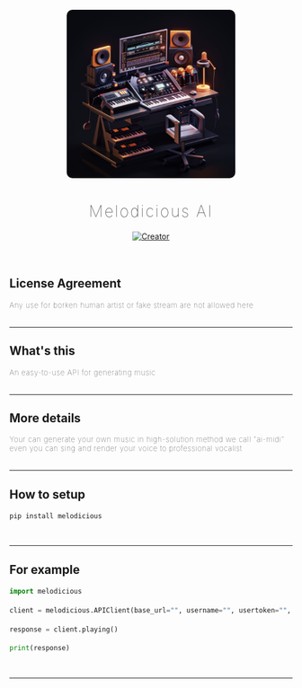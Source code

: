 <head>
<style>
.normal-font {
    font-weight: lighter;
    font-size: 13px;
    letter-spacing: 0.6px;
}
</style>
</head>

<br>
<div align="center" class= "main"> 
  <img src="materails/img/logo.png" width="300" height="300" style="border-radius: 10px"/>
  <h1 style="letter-spacing: 2.5px;font-weight: lighter">Melodicious AI</h1>
<a href="https://github.com/DarkMakerofc"><img title="Creator" src="https://img.shields.io/badge/Creator-Cropsun-purple.svg?style=for-the-badge&logo=github"></a>
<br><br><br>
</div>

## License Agreement

<div class="normal-font">
Any use for borken human artist or fake stream are not allowed here
</div>
<br><hr>

## What's this

<div class="normal-font">
An easy-to-use API for generating music
</div>
<br><hr>

## More details

<div class="normal-font">
Your can generate your own music in high-solution method we call "ai-midi"
even you can sing and render your voice to professional vocalist
</div>
<br><hr>

## How to setup

```ssh
pip install melodicious
```

<br><hr>

## For example

```python
import melodicious

client = melodicious.APIClient(base_url="", username="", usertoken="", callEndpoint="", data="")

response = client.playing()

print(response)
```

<br><hr>

